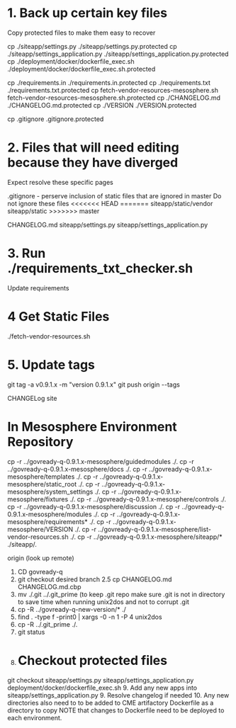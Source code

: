 
# 1. Back up certain key files

Copy protected files to make them easy to recover

cp ./siteapp/settings.py ./siteapp/settings.py.protected
cp ./siteapp/settings_application.py ./siteapp/settings_application.py.protected
cp ./deployment/docker/dockerfile_exec.sh ./deployment/docker/dockerfile_exec.sh.protected

cp ./requirements.in ./requirements.in.protected
cp ./requirements.txt ./requirements.txt.protected
cp fetch-vendor-resources-mesosphere.sh fetch-vendor-resources-mesosphere.sh.protected
cp ./CHANGELOG.md ./CHANGELOG.md.protected
cp ./VERSION ./VERSION.protected

cp .gitignore .gitignore.protected

# 2. Files that will need editing because they have diverged

Expect resolve these specific pages

.gitignore - perserve inclusion of static files that are ignored in master
    Do not ignore these files
    <<<<<<< HEAD
    =======
    siteapp/static/vendor
    siteapp/static
    >>>>>>> master

CHANGELOG.md
siteapp/settings.py
siteapp/settings_application.py


# 3. Run ./requirements_txt_checker.sh

Update requirements

# 4 Get Static Files

./fetch-vendor-resources.sh

# 5. Update tags

git tag -a v0.9.1.x -m "version 0.9.1.x"
git push origin --tags


CHANGELog
site

# In Mesosphere Environment Repository

cp -r ../govready-q-0.9.1.x-mesosphere/guidedmodules ./.
cp -r ../govready-q-0.9.1.x-mesosphere/docs ./.
cp -r ../govready-q-0.9.1.x-mesosphere/templates ./.
cp -r ../govready-q-0.9.1.x-mesosphere/static_root ./.
cp -r ../govready-q-0.9.1.x-mesosphere/system_settings ./.
cp -r ../govready-q-0.9.1.x-mesosphere/fixtures ./.
cp -r ../govready-q-0.9.1.x-mesosphere/controls ./.
cp -r ../govready-q-0.9.1.x-mesosphere/discussion ./.
cp -r ../govready-q-0.9.1.x-mesosphere/modules ./.
cp -r ../govready-q-0.9.1.x-mesosphere/requirements* ./.
cp -r ../govready-q-0.9.1.x-mesosphere/VERSION ./.
cp -r ../govready-q-0.9.1.x-mesosphere/list-vendor-resources.sh ./.
cp -r ../govready-q-0.9.1.x-mesosphere/siteapp/* ./siteapp/.


origin  (look up remote)


1. CD govready-q
2. git checkout desired branch
2.5 cp CHANGELOG.md CHANGELOG.md.cbp
3. mv ./.git ../.git_prime (to keep .git repo
make sure .git is not in directory to save time when running unix2dos and not to corrupt .git
4. cp -R ../govready-q-new-version/* ./
5. find . -type f -print0 | xargs -0 -n 1 -P 4 unix2dos
6. cp -R ../.git_prime ./.
7. git status
8. # Checkout protected files
git checkout siteapp/settings.py siteapp/settings_application.py deployment/docker/dockerfile_exec.sh
9. Add any new apps into siteapp/settings_application.py
9. Resolve changelog if needed
10. Any new directories also need to to be added to CME artifactory Dockerfile as a directory to copy
NOTE that changes to Dockerfile need to be deployed to each environment.


